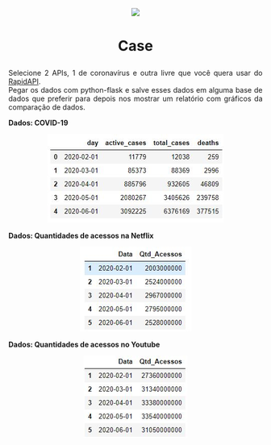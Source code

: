 <p align="center"><img src="https://images.sympla.com.br/582488b7b625b.png"></p>

<h1><b><p align="center">Case</p></b></h1>
<p align="justify">Selecione 2 APIs, 1 de coronavírus e outra livre que você quera usar do <a href="https://coronavirus-map.p.rapidapi.com/v1/spots/summary">RapidAPI</a>.</br>
Pegar os dados com python-flask e salve esses dados em alguma base de dados que preferir para depois nos mostrar um relatório com gráficos da comparação de dados.</p>


<b><p align="justify">Dados: COVID-19</p></b>
<p align="center"><img src="Fotos/Capturar.JPG"></p>

<b><p align="justify">Dados: Quantidades de acessos na Netflix</p></b>
<p align="center"><img src="Fotos/Capturar1.JPG"></p>

<b><p align="justify">Dados: Quantidades de acessos no Youtube</p></b>
<p align="center"><img src="Fotos/Capturar2.JPG"></p>